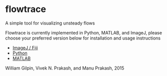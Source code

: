 # flowtrace

A simple tool for visualizing unsteady flows

Flowtrace is currently implemented in Python, MATLAB, and ImageJ, please choose your preferred version below for installation and usage instructions

+ [ImageJ / Fiji](flowtrace_imagej.html)
+ [Python](flowtrace_python.html)
+ [MATLAB](flowtrace_matlab.html)

William Gilpin, Vivek N. Prakash, and Manu Prakash, 2015


<script>
  (function(i,s,o,g,r,a,m){i['GoogleAnalyticsObject']=r;i[r]=i[r]||function(){
  (i[r].q=i[r].q||[]).push(arguments)},i[r].l=1*new Date();a=s.createElement(o),
  m=s.getElementsByTagName(o)[0];a.async=1;a.src=g;m.parentNode.insertBefore(a,m)
  })(window,document,'script','//www.google-analytics.com/analytics.js','ga');

  ga('create', 'UA-52823035-4', 'auto');
  ga('send', 'pageview');

</script>
